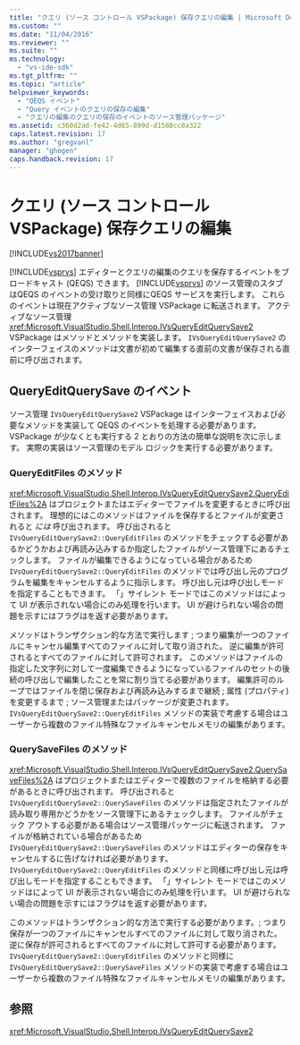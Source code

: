 ```yaml
---
title: "クエリ (ソース コントロール VSPackage) 保存クエリの編集 | Microsoft Docs"
ms.custom: ""
ms.date: "11/04/2016"
ms.reviewer: ""
ms.suite: ""
ms.technology: 
  - "vs-ide-sdk"
ms.tgt_pltfrm: ""
ms.topic: "article"
helpviewer_keywords: 
  - "QEQS イベント"
  - "Query イベントのクエリの保存の編集"
  - "クエリの編集のクエリの保存のイベントのソース管理パッケージ"
ms.assetid: c360d2ad-fe42-4d65-899d-d1588cc8a322
caps.latest.revision: 17
ms.author: "gregvanl"
manager: "ghogen"
caps.handback.revision: 17
---
```

# クエリ (ソース コントロール VSPackage) 保存クエリの編集
[!INCLUDE[vs2017banner](../../code-quality/includes/vs2017banner.md)]

[!INCLUDE[vsprvs](../../code-quality/includes/vsprvs_md.md)] エディターとクエリの編集のクエリを保存するイベントをブロードキャスト \(QEQS\) できます。  [!INCLUDE[vsprvs](../../code-quality/includes/vsprvs_md.md)] のソース管理のスタブはQEQS のイベントの受け取りと同様にQEQS サービスを実行します。  これらのイベントは現在アクティブなソース管理 VSPackage に転送されます。  アクティブなソース管理 <xref:Microsoft.VisualStudio.Shell.Interop.IVsQueryEditQuerySave2> VSPackage はメソッドとメソッドを実装します。  `IVsQueryEditQuerySave2` のインターフェイスのメソッドは文書が初めて編集する直前の文書が保存される直前に呼び出されます。  
  
## QueryEditQuerySave のイベント  
 ソース管理 `IVsQueryEditQuerySave2` VSPackage はインターフェイスおよび必要なメソッドを実装して QEQS のイベントを処理する必要があります。  VSPackage が少なくとも実行する 2 とおりの方法の簡単な説明を次に示します。  実際の実装はソース管理のモデル ロジックを実行する必要があります。  
  
### QueryEditFiles のメソッド  
 <xref:Microsoft.VisualStudio.Shell.Interop.IVsQueryEditQuerySave2.QueryEditFiles%2A> はプロジェクトまたはエディターでファイルを変更するときに呼び出されます。  理想的にはこのメソッドはファイルを保存するとファイルが変更されると  *には*  呼び出されます。  呼び出されると`IVsQueryEditQuerySave2::QueryEditFiles` のメソッドをチェックする必要があるかどうかおよび再読み込みするか指定したファイルがソース管理下にあるチェックします。  ファイルが編集できるようになっている場合があるため`IVsQueryEditQuerySave2::QueryEditFiles` のメソッドでは呼び出し元のプログラムを編集をキャンセルするように指示します。  呼び出し元は呼び出しモードを指定することもできます。  「」サイレント モードではこのメソッドはによって UI が表示されない場合にのみ処理を行います。  UI が避けられない場合の問題を示すにはフラグはを返す必要があります。  
  
 メソッドはトランザクション的な方法で実行します ; つまり編集が一つのファイルにキャンセル編集すべてのファイルに対して取り消された。  逆に編集が許可されるとすべてのファイルに対して許可されます。  このメソッドはファイルの指定した文字列に対して一度編集できるようになっているファイルのセットの後続の呼び出しで編集したことを常に割り当てる必要があります。  編集許可のループではファイルを閉じ保存および再読み込みするまで継続 ; 属性 \(プロパティ\) を変更するまで ; ソース管理またはパッケージが変更されます。  `IVsQueryEditQuerySave2::QueryEditFiles` メソッドの実装で考慮する場合はユーザーから複数のファイル特殊なファイルキャンセルメモリの編集があります。  
  
### QuerySaveFiles のメソッド  
 <xref:Microsoft.VisualStudio.Shell.Interop.IVsQueryEditQuerySave2.QuerySaveFiles%2A> はプロジェクトまたはエディターで複数のファイルを格納する必要があるときに呼び出されます。  呼び出されると`IVsQueryEditQuerySave2::QuerySaveFiles` のメソッドは指定されたファイルが読み取り専用かどうかをソース管理下にあるチェックします。  ファイルがチェック アウトする必要がある場合はソース管理パッケージに転送されます。  ファイルが格納されている場合があるため`IVsQueryEditQuerySave2::QuerySaveFiles` のメソッドはエディターの保存をキャンセルするに告げなければ必要があります。  `IVsQueryEditQuerySave2::QueryEditFiles` のメソッドと同様に呼び出し元は呼び出しモードを指定することもできます。  「」サイレント モードではこのメソッドはによって UI が表示されない場合にのみ処理を行います。  UI が避けられない場合の問題を示すにはフラグはを返す必要があります。  
  
 このメソッドはトランザクション的な方法で実行する必要があります。; つまり保存が一つのファイルにキャンセルすべてのファイルに対して取り消された。  逆に保存が許可されるとすべてのファイルに対して許可する必要があります。  `IVsQueryEditQuerySave2::QueryEditFiles` のメソッドと同様に`IVsQueryEditQuerySave2::QuerySaveFiles` メソッドの実装で考慮する場合はユーザーから複数のファイル特殊なファイルキャンセルメモリの編集があります。  
  
## 参照  
 <xref:Microsoft.VisualStudio.Shell.Interop.IVsQueryEditQuerySave2>